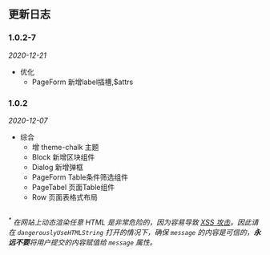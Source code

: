 ## 更新日志

### 1.0.2-7

*2020-12-21*

- 优化
  - PageForm 新增label插槽,$attrs
  
### 1.0.2

*2020-12-07*

- 综合
  - 增 theme-chalk 主题
  - Block 新增区块组件
  - Dialog 新增弹框
  - PageForm Table条件筛选组件
  - PageTabel 页面Table组件
  - Row 页面表格式布局

##
<i><sup>*</sup> 在网站上动态渲染任意 HTML 是非常危险的，因为容易导致 [XSS 攻击](https://en.wikipedia.org/wiki/Cross-site_scripting)。因此请在 `dangerouslyUseHTMLString` 打开的情况下，确保 `message` 的内容是可信的，**永远不要**将用户提交的内容赋值给 `message` 属性。</i>
